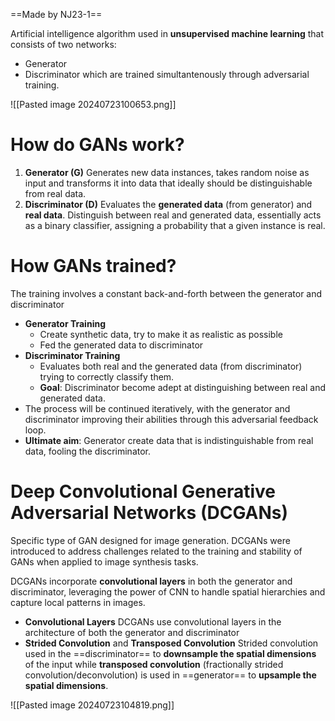 ==Made by NJ23-1==

Artificial intelligence algorithm used in **unsupervised machine learning** that consists of two networks:
- Generator
- Discriminator
which are trained simultantenously through adversarial training.

![[Pasted image 20240723100653.png]]
# How do GANs work?
1. **Generator (G)**
   Generates new data instances, takes random noise as input and transforms it into data that ideally should be distinguishable from real data.
2. **Discriminator (D)**
   Evaluates the **generated data** (from generator) and **real data**. Distinguish between real and generated data, essentially acts as a binary classifier, assigning a probability that a given instance is real.

# How GANs trained?
The training involves a constant back-and-forth between the generator and discriminator
- **Generator Training**
	- Create synthetic data, try to make it as realistic as possible
	- Fed the generated data to discriminator
- **Discriminator Training**
	- Evaluates both real and the generated data (from discriminator) trying to correctly classify them.
	- **Goal**: Discriminator become adept at distinguishing between real and generated data.
- The process will be continued iteratively, with the generator and discriminator improving their abilities through this adversarial feedback loop.
- **Ultimate aim**: Generator create data that is indistinguishable from real data, fooling the discriminator. 


# Deep Convolutional Generative Adversarial Networks (DCGANs)
Specific type of GAN designed for image generation. DCGANs were introduced to address challenges related to the training and stability of GANs when applied to image synthesis tasks. 

DCGANs incorporate **convolutional layers** in both the generator and discriminator, leveraging the power of CNN to handle spatial hierarchies and capture local patterns in images.

- **Convolutional Layers**
  DCGANs use convolutional layers in the architecture of both the generator and discriminator
- **Strided Convolution** and **Transposed Convolution**
  Strided convolution used in the ==discriminator== to **downsample the spatial dimensions** of the input while **transposed convolution** (fractionally strided convolution/deconvolution) is used in ==generator== to **upsample the spatial dimensions**.

![[Pasted image 20240723104819.png]]
